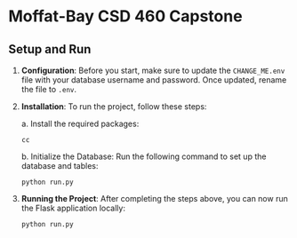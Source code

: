 # Moffat-Bay CSD 460 Capstone

## Setup and Run

1. **Configuration**: Before you start, make sure to update the `CHANGE_ME.env` file with your database username and password. Once updated, rename the file to `.env`.

2. **Installation**: To run the project, follow these steps:

   a. Install the required packages:
      ```
      cc
      ```

   b. Initialize the Database: Run the following command to set up the database and tables:
      ```
      python run.py
      ```

3. **Running the Project**: After completing the steps above, you can now run the Flask application locally:
      ```
      python run.py
      ```